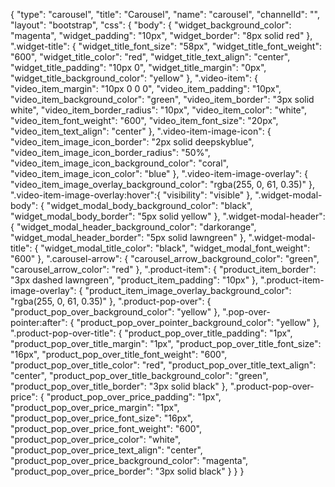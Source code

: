 {
  "type": "carousel",
  "title": "Carousel",
  "name": "carousel",
  "channelId": "",
  "layout": "bootstrap",
  "css": {
    "body": {
      "widget_background_color": "magenta",
      "widget_padding": "10px",
      "widget_border": "8px solid red"
    },
    ".widget-title": {
      "widget_title_font_size": "58px",
      "widget_title_font_weight": "600",
      "widget_title_color": "red",
      "widget_title_text_align": "center",
      "widget_title_padding": "10px 0",
      "widget_title_margin": "0px",
      "widget_title_background_color": "yellow"
    },
    ".video-item": {
      "video_item_margin": "10px 0 0 0",
      "video_item_padding": "10px",
      "video_item_background_color": "green",
      "video_item_border": "3px solid white",
      "video_item_border_radius": "10px",
      "video_item_color": "white",
      "video_item_font_weight": "600",
      "video_item_font_size": "20px",
      "video_item_text_align": "center"
    },
    ".video-item-image-icon": {
      "video_item_image_icon_border": "2px solid deepskyblue",
      "video_item_image_icon_border_radius": "50%",
      "video_item_image_icon_background_color": "coral",
      "video_item_image_icon_color": "blue"
    },
    ".video-item-image-overlay": {
      "video_item_image_overlay_background_color": "rgba(255, 0, 61, 0.35)"
    },
    ".video-item-image-overlay:hover":{
      "visibility": "visible"
    },
    ".widget-modal-body": {
      "widget_modal_body_background_color": "black",
      "widget_modal_body_border": "5px solid yellow"
    },
    ".widget-modal-header": {
      "widget_modal_header_background_color": "darkorange",
      "widget_modal_header_border": "5px solid lawngreen"
    },
    ".widget-modal-title": {
      "widget_modal_title_color": "black",
      "widget_modal_font_weight": "600"
    },
    ".carousel-arrow": {
      "carousel_arrow_background_color": "green",
      "carousel_arrow_color": "red"
    },
    ".product-item": {
      "product_item_border": "3px dashed lawngreen",
      "product_item_padding": "10px"
    },
    ".product-item-image-overlay": {
      "product_item_image_overlay_background_color": "rgba(255, 0, 61, 0.35)"
    },
    ".product-pop-over": {
      "product_pop_over_background_color": "yellow"
    },
    ".pop-over-pointer:after": {
      "product_pop_over_pointer_background_color": "yellow"
    },
    ".product-pop-over-title": {
      "product_pop_over_title_padding": "1px",
      "product_pop_over_title_margin": "1px",
      "product_pop_over_title_font_size": "16px",
      "product_pop_over_title_font_weight": "600",
      "product_pop_over_title_color": "red",
      "product_pop_over_title_text_align": "center",
      "product_pop_over_title_background_color": "green",
      "product_pop_over_title_border": "3px solid black"
    },
    ".product-pop-over-price": {
      "product_pop_over_price_padding": "1px",
      "product_pop_over_price_margin": "1px",
      "product_pop_over_price_font_size": "16px",
      "product_pop_over_price_font_weight": "600",
      "product_pop_over_price_color": "white",
      "product_pop_over_price_text_align": "center",
      "product_pop_over_price_background_color": "magenta",
      "product_pop_over_price_border": "3px solid black"
    }
  }
}
